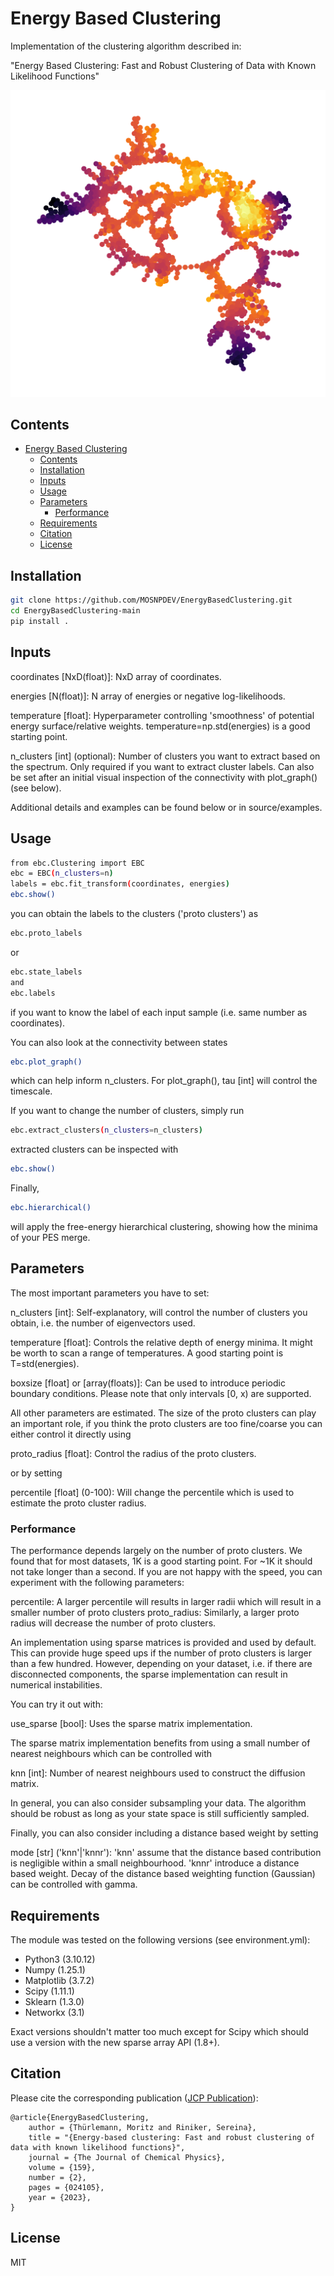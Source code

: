 # Energy Based Clustering

Implementation of the clustering algorithm described in:

"Energy Based Clustering: Fast and Robust Clustering of Data with Known Likelihood Functions"

![Graph Clustering](source/examples/data/graph_large.png)

## Contents

- [Energy Based Clustering](#energy-based-clustering)
  - [Contents](#contents)
  - [Installation](#installation)
  - [Inputs](#inputs)
  - [Usage](#usage)
  - [Parameters](#parameters)
    - [Performance](#performance)
  - [Requirements](#requirements)
  - [Citation](#citation)
  - [License](#license)

## Installation

```sh
git clone https://github.com/MOSNPDEV/EnergyBasedClustering.git
cd EnergyBasedClustering-main
pip install .
```

## Inputs

coordinates [NxD(float)]: NxD array of coordinates.

energies [N(float)]: N array of energies or negative log-likelihoods.

temperature [float]: Hyperparameter controlling 'smoothness' of potential energy surface/relative weights. temperature=np.std(energies) is a good starting point.

n_clusters [int] (optional): Number of clusters you want to extract based on the spectrum. Only required if you want to extract cluster labels. Can also be set after an initial visual inspection of the connectivity with plot_graph() (see below).

Additional details and examples can be found below or in source/examples.

## Usage

```sh
from ebc.Clustering import EBC
ebc = EBC(n_clusters=n) 
labels = ebc.fit_transform(coordinates, energies)
ebc.show()
```

you can obtain the labels to the clusters ('proto clusters') as

```sh
ebc.proto_labels
```

or

```sh
ebc.state_labels
and
ebc.labels
```

if you want to know the label of each input sample (i.e. same number as coordinates).

You can also look at the connectivity between states

```sh
ebc.plot_graph()
```

which can help inform n_clusters. For plot_graph(), tau [int] will control the timescale.

If you want to change the number of clusters, simply run

```sh
ebc.extract_clusters(n_clusters=n_clusters)
```

extracted clusters can be inspected with

```sh
ebc.show()
```

Finally,

```sh
ebc.hierarchical()
```

will apply the free-energy hierarchical clustering, showing how the minima of your PES merge.

## Parameters

The most important parameters you have to set:

n_clusters [int]: Self-explanatory, will control the number of clusters you obtain, i.e. the number of eigenvectors used.

temperature [float]: Controls the relative depth of energy minima. It might be worth to scan a range of temperatures. A good starting point is T=std(energies).

boxsize [float] or [array(floats)]: Can be used to introduce periodic boundary conditions. Please note that only intervals [0, x) are supported.

All other parameters are estimated. The size of the proto clusters can play an important role, if you think the proto clusters are too fine/coarse you can either control it directly using

proto_radius [float]: Control the radius of the proto clusters.

or by setting

percentile [float] (0-100): Will change the percentile which is used to estimate the proto cluster radius.

### Performance

The performance depends largely on the number of proto clusters. We found that for most datasets, 1K is a good starting point. For ~1K it should not take longer than a second. If you are not happy with the speed, you can experiment with the following parameters:

percentile: A larger percentile will results in larger radii which will result in a smaller number of proto clusters
proto_radius: Similarly, a larger proto radius will decrease the number of proto clusters.

An implementation using sparse matrices is provided and used by default. This can provide huge speed ups if the number of proto clusters is larger than a few hundred. However, depending on your dataset, i.e. if there are disconnected components, the sparse implementation can result in numerical instabilities.

You can try it out with:

use_sparse [bool]: Uses the sparse matrix implementation.

The sparse matrix implementation benefits from using a small number of nearest neighbours which can be controlled with

knn [int]: Number of nearest neighbours used to construct the diffusion matrix.

In general, you can also consider subsampling your data. The algorithm should be robust as long as your state space is still sufficiently sampled.

Finally, you can also consider including a distance based weight by setting

mode [str] ('knn'|'knnr'): 'knn' assume that the distance based contribution is negligible within a small neighbourhood. 'knnr' introduce a distance based weight. Decay of the distance based weighting function (Gaussian) can be controlled with gamma.

## Requirements

The module was tested on the following versions (see environment.yml):

- Python3 (3.10.12)
- Numpy (1.25.1)
- Matplotlib (3.7.2)
- Scipy (1.11.1)
- Sklearn (1.3.0)
- Networkx (3.1)

Exact versions shouldn't matter too much except for Scipy which should use a version with the new sparse array API (1.8+).

## Citation

Please cite the corresponding publication ([JCP Publication](https://pubs.aip.org/aip/jcp/article/159/2/024105/2901613/Energy-based-clustering-Fast-and-robust-clustering)):

```
@article{EnergyBasedClustering,
    author = {Thürlemann, Moritz and Riniker, Sereina},
    title = "{Energy-based clustering: Fast and robust clustering of data with known likelihood functions}",
    journal = {The Journal of Chemical Physics},
    volume = {159},
    number = {2},
    pages = {024105},
    year = {2023},
}
```


## License

MIT
